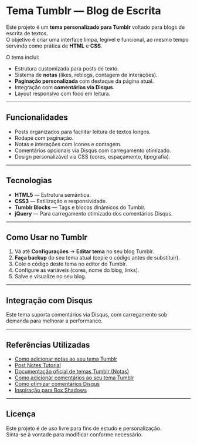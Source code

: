 # Tema Tumblr — Blog de Escrita

Este projeto é um **tema personalizado para Tumblr** voltado para blogs de escrita de textos.  
O objetivo é criar uma interface limpa, legível e funcional, ao mesmo tempo servindo como prática de **HTML** e **CSS**.

O tema inclui:
- Estrutura customizada para posts de texto.
- Sistema de **notas** (likes, reblogs, contagem de interações).
- **Paginação personalizada** com destaque da página atual.
- Integração com **comentários via Disqus**.
- Layout responsivo com foco em leitura.

---

## Funcionalidades

- Posts organizados para facilitar leitura de textos longos.  
- Rodapé com paginação.  
- Notas e interações com ícones e contagem.  
- Comentários opcionais via Disqus com carregamento otimizado.  
- Design personalizável via CSS (cores, espaçamento, tipografia).  

---

## Tecnologias

- **HTML5** — Estrutura semântica.  
- **CSS3** — Estilização e responsividade.  
- **Tumblr Blocks** — Tags e blocos dinâmicos do Tumblr.  
- **jQuery** — Para carregamento otimizado dos comentários Disqus.  

---

## Como Usar no Tumblr

1. Vá até **Configurações** → **Editar tema** no seu blog Tumblr.  
2. **Faça backup** do seu tema atual (copie o código antes de substituir).  
3. Cole o código deste tema no editor do Tumblr.  
4. Configure as variáveis (cores, nome do blog, links).  
5. Salve e visualize no seu blog.

---

## Integração com Disqus

Este tema suporta comentários via Disqus, com carregamento sob demanda para melhorar a performance.

---

## Referências Utilizadas

- [Como adicionar notas ao seu tema Tumblr](https://www.tumblr.com/kiteza/1256267627/how-to-add-notes-to-your-tumblr-theme-tutorial)  
- [Post Notes Tutorial](https://www.tumblr.com/todorokiscute/636522617975816192/post-notes-tutorial)  
- [Documentação oficial de temas Tumblr (Notas)](https://www.tumblr.com/docs/en/custom_themes#notes)  
- [Como adicionar comentários ao seu tema Tumblr](https://nicotinell.tumblr.com/post/85532205471/how-to-add-comments-to-my-tumblr-blog)  
- [Como otimizar comentários Disqus](https://nicotinell.tumblr.com/post/85823570996/how-to-optimize-disqus-comments-for-better-user-experien)  
- [Inspiração para Box Shadows](https://getcssscan.com/css-box-shadow-examples)  

---

## Licença

Este projeto é de uso livre para fins de estudo e personalização.  
Sinta-se à vontade para modificar conforme necessário.
